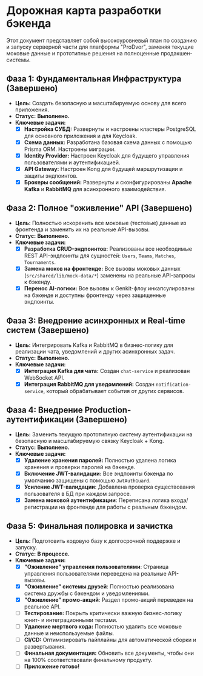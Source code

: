 # Дорожная карта разработки бэкенда

Этот документ представляет собой высокоуровневый план по созданию и запуску серверной части для платформы "ProDvor", заменяя текущие моковые данные и прототипные решения на полноценные продакшен-системы.

## Фаза 1: Фундаментальная Инфраструктура (Завершено)
-   **Цель:** Создать безопасную и масштабируемую основу для всего приложения.
-   **Статус:** **Выполнено.**
-   **Ключевые задачи:**
    -   [x] **Настройка СУБД:** Развернуты и настроены кластеры PostgreSQL для основного приложения и для Keycloak.
    -   [x] **Схема данных:** Разработана базовая схема данных с помощью Prisma ORM. Настроены миграции.
    -   [x] **Identity Provider:** Настроен Keycloak для будущего управления пользователями и аутентификацией.
    -   [x] **API Gateway:** Настроен Kong для будущей маршрутизации и защиты эндпоинтов.
    -   [x] **Брокеры сообщений:** Развернуты и сконфигурированы **Apache Kafka** и **RabbitMQ** для асинхронного взаимодействия.

## Фаза 2: Полное "оживление" API (Завершено)
-   **Цель:** Полностью искоренить все моковые (тестовые) данные из фронтенда и заменить их на реальные API-вызовы.
-   **Статус:** **Выполнено.**
-   **Ключевые задачи:**
    -   [x] **Разработка CRUD-эндпоинтов:** Реализованы все необходимые REST API-эндпоинты для сущностей: `Users`, `Teams`, `Matches`, `Tournaments`.
    -   [x] **Замена моков на фронтенде:** Все вызовы моковых данных (`src/shared/lib/mock-data/*`) заменены на реальные API-запросы к бэкенду.
    -   [x] **Перенос AI-логики:** Все вызовы к Genkit-флоу инкапсулированы на бэкенде и доступны фронтенду через защищенные эндпоинты.

## Фаза 3: Внедрение асинхронных и Real-time систем (Завершено)
-   **Цель:** Интегрировать Kafka и RabbitMQ в бизнес-логику для реализации чата, уведомлений и других асинхронных задач.
-   **Статус:** **Выполнено.**
-   **Ключевые задачи:**
    -   [x] **Интеграция Kafka для чата:** Создан `chat-service` и реализован WebSocket API.
    -   [x] **Интеграция RabbitMQ для уведомлений:** Создан `notification-service`, который обрабатывает события от других сервисов.

## Фаза 4: Внедрение Production-аутентификации (Завершено)
-   **Цель:** Заменить текущую прототипную систему аутентификации на безопасную и масштабируемую связку Keycloak + Kong.
-   **Статус:** **Выполнено.**
-   **Ключевые задачи:**
    -   [x] **Удаление хранения паролей:** Полностью удалена логика хранения и проверки паролей на бэкенде.
    -   [x] **Включение JWT-валидации:** Все эндпоинты бэкенда по умолчанию защищены с помощью `JwtAuthGuard`.
    -   [x] **Усиление JWT-валидации**: Добавлена проверка существования пользователя в БД при каждом запросе.
    -   [x] **Замена моковой аутентификации**: Переписана логика входа/регистрации на фронтенде для работы с реальным бэкендом.

## Фаза 5: Финальная полировка и зачистка
-   **Цель:** Подготовить кодовую базу к долгосрочной поддержке и запуску.
-   **Статус:** **В процессе.**
-   **Ключевые задачи:**
    -   [x] **"Оживление" управления пользователями**: Страница управления пользователями переведена на реальные API-вызовы.
    -   [x] **"Оживление" системы друзей**: Полностью реализована система дружбы с бэкендом и уведомлениями.
    -   [x] **"Оживление" промо-акций**: Раздел промо-акций переведен на реальное API.
    -   [ ] **Тестирование:** Покрыть критически важную бизнес-логику юнит- и интеграционными тестами.
    -   [ ] **Удаление мертвого кода:** Полностью удалить все моковые данные и неиспользуемые файлы.
    -   [ ] **CI/CD:** Оптимизировать пайплайны для автоматической сборки и развертывания.
    -   [ ] **Финальная документация:** Обновить все документы, чтобы они на 100% соответствовали финальному продукту.
    -   [ ] **Приложение готово!**
